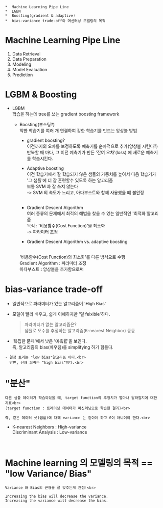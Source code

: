~~~~~~~~~~~~~~~~~~~~~~~~~~~~~~~
*  Machine Learning Pipe Line
*  LGBM 
*  Boosting(gradient & adaptive)
*  bias-variance trade-off와 머신러닝 모델링의 목적
~~~~~~~~~~~~~~~~~~~~~~~~~~~~~~~


# Machine Learning Pipe Line

1.  Data Retrieval
2.  Data Preparation
3.  Modeling
4.  Model Evaluation
5.  Prediction

# LGBM & Boosting

  * LGBM<br>
    학습을 하는데 tree를 쓰는 gradient boosting framework <br>

    * Boosting(부스팅?)<br>
      약한 학습기를 여러 개 연결하여 강한 학습기를 만드는 앙상블 방법<br>
      
        * gradient boosting?<br>
          이전까지의 오차를 보정하도록 예측기를 순차적으로 추가(앙상블 시킨다?)<br>
          반복할 때 마다, 그 이전 예측기가 만든 '잔여 오차'(loss) 에 새로운 예측기를 학습시킨다.<br>

        * Adaptive boosting<br>
          이전 학습기에서 잘 학습되지 않은 샘플의 가중치를 높여서 다음 학습기가 '그 샘플'에 더 잘 훈련할수 있도록 하는 알고리즘 <br>
          보통 SVM 과 잘 쓰지 않는다<br>
           ->  SVM 의 속도가 느리고, 아다부스트와 함꼐 사용했을 떄 불안정<br>
            <br>
        * Gradient Descent Algorithm<br>
          여러 종류의 문제에서 최적의 해법을 찾을 수 있는 일반적인 '최적화'알고리즘<br>
          목적 : '비용함수(Cost Function)'을 최소화 <br>
                        -> 파라미터 조정<br>
  
         * Gradient Descent Algorithm vs. adaptive boosting <br>
        <br>
          '비용함수(Cost Function)의 최소화'를 다른 방식으로 수행<br>
             Gradient Algorithm : 파라미터 조정<br>
             아다부스트 :  앙상블을 추가함으로써 <br>
    

# bias-variance trade-off<br>

  * 일반적으로 파라미터가 있는 알고리즘이 'High Bias' <br>
  
   -  모델이 빨리 배우고, 쉽게 이해하지만 '덜 felxible'하다.<br>
        > 파라미터가 없는 알고리즘은?<br>
        > 샘플로 모수를 추정하는 알고리즘(K-nearest Neighbor) 등등<br>

   - '복잡한 문제'에서 낮은 '예측률'을 보인다. <br>
      즉, 알고리즘의 bias(치우침)를 simplifying 하기 힘들다.<br>
      
    - 결정 트리는 "low bias"알고리즘 이다.<br>
      반면, 선형 회귀는 "high bias"이다.<br>

    
# "분산"<br>
  
    다른 샘플 데이터가 학습되었을 때, target function의 추정치가 얼마나 달라질지에 대한 지표<br>
    (target function : 트레이닝 데이터가 머신러닝으로 학습한 결과)<br>
    
    즉, 같은 데이터 셋(샘플)에 대해 variance 는 같아야 하고 0이 아니여야 한다.<br>
    
  * K-nearest Neighbors : High-variance <br>
    Discriminant Analysis : Low-variance<br>
<br>
  
 
# Machine learning 의 모델링의 목적 == "low Variance/ Bias"<br>
    Variance 와 Bias의 균형을 잘 맞추는게 관점!<br>
    
    Increasing the bias will decrease the variance.
    Increasing the variance will decrease the bias.

    
